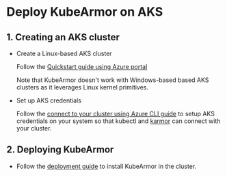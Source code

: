 # Deploy KubeArmor on AKS

## 1. Creating an AKS cluster

- Create a Linux-based AKS cluster

	Follow the [Quickstart guide using Azure portal](https://docs.microsoft.com/en-us/azure/aks/learn/quick-kubernetes-deploy-portal)

	Note that KubeArmor doesn't work with Windows-based based AKS clusters as it leverages Linux kernel primitives.

- Set up AKS credentials

	Follow the [connect to your cluster using Azure CLI guide](https://docs.microsoft.com/en-us/azure/aks/learn/quick-kubernetes-deploy-cli#connect-to-the-cluster) to setup AKS credentials on your system so that kubectl and [karmor](https://github.com/kubearmor/kubearmor-client) can connect with your cluster.

## 2. Deploying KubeArmor

- Follow the [deployment guide](../../getting-started/deployment_guide.md) to install KubeArmor in the cluster.
